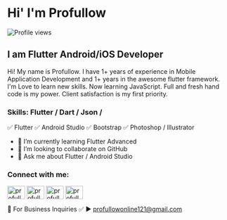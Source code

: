 # Hi' I'm Profullow
![Profile views](https://gpvc.arturio.dev/profullow07)  
## I am Flutter Android/iOS Developer 
Hi! My name is Profullow. I have 1+ years of experience in Mobile Application Development and 1+ years in the awesome flutter framework. I'm Love to learn new skills. Now learning JavaScript. Full and fresh hand code is my power. Client satisfaction is my first priority.

### Skills: Flutter / Dart / Json /

✅ Flutter
✅ Android Studio
✅ Bootstrap
✅ Photoshop / Illustrator



- 🌱 I’m currently learning Flutter Advanced 
- 👯 I’m looking to collaborate on GitHub 
- 💬 Ask me about Flutter / Android Studio 



<h3 align="left">Connect with me:</h3>
<p align="left">

<a href="https://fb.com/profullow.kumar" target="blank"><img align="center" src="https://raw.githubusercontent.com/rahuldkjain/github-profile-readme-generator/master/src/images/icons/Social/facebook.svg" alt="profullow.kumar" height="30" width="40" /></a>
<a href="https://instagram.com/profullow11" target="blank"><img align="center" src="https://raw.githubusercontent.com/rahuldkjain/github-profile-readme-generator/master/src/images/icons/Social/instagram.svg" alt="profullow11" height="30" width="40" /></a>
<a href="https://twitter.com/profullowdream3" target="blank"><img align="center" src="https://raw.githubusercontent.com/rahuldkjain/github-profile-readme-generator/master/src/images/icons/Social/twitter.svg" alt="profullowdream3" height="30" width="40" /></a>
<a href="https://www.youtube.com/c/profullowdream" target="blank"><img align="center" src="https://raw.githubusercontent.com/rahuldkjain/github-profile-readme-generator/master/src/images/icons/Social/youtube.svg" alt="profullowdream" height="30" width="40" /></a>
</p>



📧 For Business Inquiries
✅ ► profullowonline121@gmail.com


